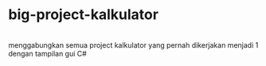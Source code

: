 # big-project-kalkulator
<br>
menggabungkan semua project kalkulator yang pernah dikerjakan menjadi 1 dengan tampilan gui C#
